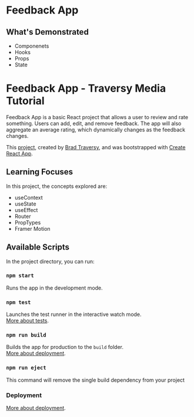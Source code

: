 # Feedback App

## What's Demonstrated
- Componenets
- Hooks
- Props
- State
# Feedback App - Traversy Media Tutorial

Feedback App is a basic React project that allows a user to review and rate something. Users can add, edit, and remove feedback. The app will also aggregate an average rating, which dynamically changes as the feedback changes.

This [project](https://github.com/bradtraversy/feedback-app), created by [Brad Traversy](https://github.com/bradtraversy), and was bootstrapped with [Create React App](https://github.com/facebook/create-react-app).

## Learning Focuses

In this project, the concepts explored are:
 - useContext
 - useState
 - useEffect
 - Router
 - PropTypes
 - Framer Motion

## Available Scripts

In the project directory, you can run:

### `npm start`

Runs the app in the development mode.

### `npm test`

Launches the test runner in the interactive watch mode.\
[More about tests](https://facebook.github.io/create-react-app/docs/running-tests).

### `npm run build`

Builds the app for production to the `build` folder.\
[More about deployment](https://facebook.github.io/create-react-app/docs/deployment).

### `npm run eject`

This command will remove the single build dependency from your project

### Deployment

[More about deployment](https://facebook.github.io/create-react-app/docs/deployment).
